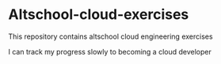 # Altschool-cloud-exercises

This repository contains altschool cloud engineering exercises

I can track my progress slowly to becoming a cloud developer